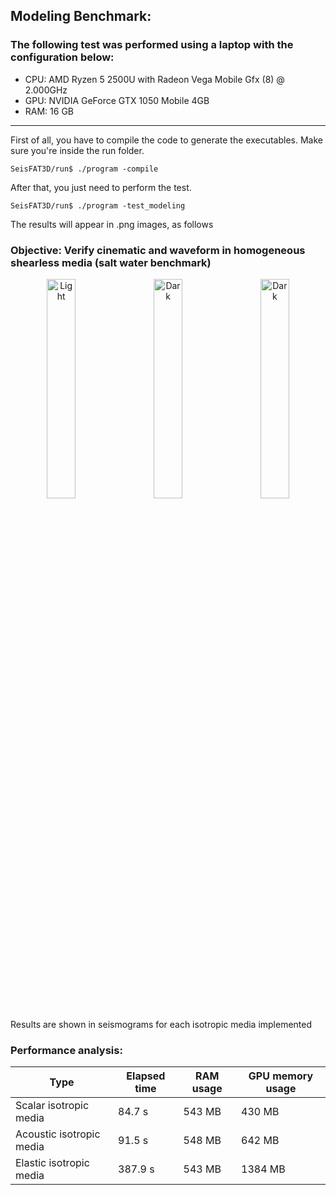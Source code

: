 ## Modeling Benchmark:

### The following test was performed using a laptop with the configuration below:

* CPU: AMD Ryzen 5 2500U with Radeon Vega Mobile Gfx (8) @ 2.000GHz
* GPU: NVIDIA GeForce GTX 1050 Mobile 4GB 
* RAM: 16 GB       
___

First of all, you have to compile the code to generate the executables. Make sure you're inside the run folder.

```console
SeisFAT3D/run$ ./program -compile
```

After that, you just need to perform the test.

```console
SeisFAT3D/run$ ./program -test_modeling
```
The results will appear in .png images, as follows

### Objective: Verify cinematic and waveform in homogeneous shearless media (salt water benchmark)  

<p align="center">
  <img alt="Light" src=https://github.com/phbastosa/SeisFAT3D/assets/44127778/8fbfedb6-2b68-4ba8-bb4f-df9d8eecb054
 width="30%">
&nbsp; &nbsp; 
  <img alt="Dark" src=https://github.com/phbastosa/SeisFAT3D/assets/44127778/caae709c-1174-4f28-9190-9b82b0ddee2e width="30%">
&nbsp; &nbsp; 
  <img alt="Dark" src=https://github.com/phbastosa/SeisFAT3D/assets/44127778/5d34d7c8-e002-4246-a579-c5e9bb5ce46b width="30%">
</p>

Results are shown in seismograms for each isotropic media implemented




### Performance analysis:

|  Type                    |  Elapsed time  | RAM usage  | GPU memory usage | 
| ------------------------ | -------------- | ---------- | ---------------- |
| Scalar isotropic media   |     84.7 s     |   543 MB   |      430 MB      | 
| Acoustic isotropic media |     91.5 s     |   548 MB   |      642 MB      | 
| Elastic isotropic media  |    387.9 s     |   543 MB   |     1384 MB      |  



